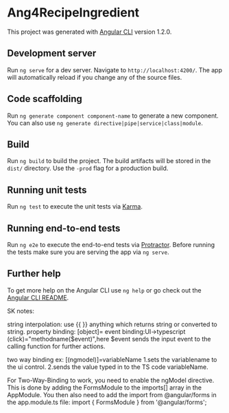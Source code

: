 # Ang4RecipeIngredient

This project was generated with [Angular CLI](https://github.com/angular/angular-cli) version 1.2.0.

## Development server

Run `ng serve` for a dev server. Navigate to `http://localhost:4200/`. The app will automatically reload if you change any of the source files.

## Code scaffolding

Run `ng generate component component-name` to generate a new component. You can also use `ng generate directive|pipe|service|class|module`.

## Build

Run `ng build` to build the project. The build artifacts will be stored in the `dist/` directory. Use the `-prod` flag for a production build.

## Running unit tests

Run `ng test` to execute the unit tests via [Karma](https://karma-runner.github.io).

## Running end-to-end tests

Run `ng e2e` to execute the end-to-end tests via [Protractor](http://www.protractortest.org/).
Before running the tests make sure you are serving the app via `ng serve`.

## Further help

To get more help on the Angular CLI use `ng help` or go check out the [Angular CLI README](https://github.com/angular/angular-cli/blob/master/README.md).


SK notes:

string interpolation: use {{ }} anything which returns string or converted to string.
property binding: [object]=
event binding:UI->typescript
(click)="methodname($event)",here $event sends the input event to the calling function for further actions.

two way binding
ex:
[(ngmodel)]=variableName
1.sets the variablename to the ui control.
2.sends the value typed in to the TS code variableName.

For Two-Way-Binding to work, you need to enable the ngModel  directive. This is done by adding the FormsModule  to the imports[]  array in the AppModule.
You then also need to add the import from @angular/forms  in the app.module.ts file:
import { FormsModule } from '@angular/forms';
